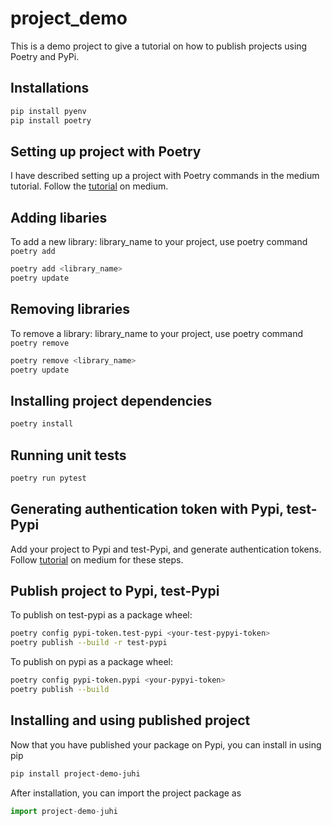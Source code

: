 # project_demo
This is a demo project to give a tutorial on how to publish projects using Poetry and PyPi.

## Installations
```bash
pip install pyenv
pip install poetry
```
## Setting up project with Poetry

I have described setting up a project with Poetry commands in the medium tutorial. Follow the [tutorial](https://medium.com/p/ed12e1c82833/edit) on medium.

## Adding libaries
To add a new library: library_name to your project, use poetry command `poetry add`
```bash
poetry add <library_name>
poetry update
```

## Removing libraries
To remove a library: library_name to your project, use poetry command `poetry remove`
```bash
poetry remove <library_name>
poetry update
```

## Installing project dependencies
```bash
poetry install
```

## Running unit tests
```bash
poetry run pytest
```

## Generating authentication token with Pypi, test-Pypi
Add your project to Pypi and test-Pypi, and generate authentication tokens. Follow [tutorial](https://medium.com/p/ed12e1c82833/edit) on medium for these steps.

## Publish project to Pypi, test-Pypi
To publish on test-pypi as a package wheel:

```bash
poetry config pypi-token.test-pypi <your-test-pypyi-token>
poetry publish --build -r test-pypi
```
To publish on pypi as a package wheel:

```bash
poetry config pypi-token.pypi <your-pypyi-token>
poetry publish --build 
```
## Installing and using published project
Now that you have published your package on Pypi, you can install in using pip

```bash
pip install project-demo-juhi
```
After installation, you can import the project package as 
```python
import project-demo-juhi
```


